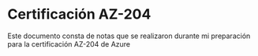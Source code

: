 # Certificación AZ-204
Este documento consta de notas que se realizaron durante mi preparación para la certificación AZ-204 de Azure